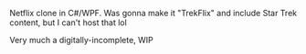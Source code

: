 Netflix clone in C#/WPF. Was gonna make it "TrekFlix" and include Star Trek content, but I can't host that lol

Very much a digitally-incomplete, WIP
